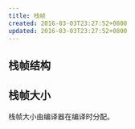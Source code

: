 ```yaml
---
title: 栈帧
created: 2016-03-03T23:27:52+0800
updated: 2016-03-03T23:27:52+0800
---
```



## 栈帧结构

## 栈帧大小

栈帧大小由编译器在编译时分配。
